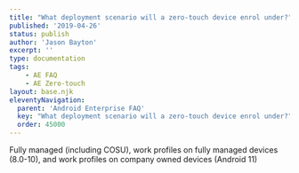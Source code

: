 ```yaml
---
title: "What deployment scenario will a zero-touch device enrol under?"
published: '2019-04-26'
status: publish
author: 'Jason Bayton'
excerpt: ''
type: documentation
tags: 
    - AE FAQ
    - AE Zero-touch
layout: base.njk
eleventyNavigation:
  parent: 'Android Enterprise FAQ'
  key: "What deployment scenario will a zero-touch device enrol under?"
  order: 45000
--- 
```

Fully managed (including COSU), work profiles on fully managed devices (8.0-10), and work profiles on company owned devices (Android 11)

